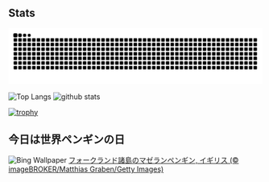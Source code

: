 ## Stats
<picture>
  <source media="(prefers-color-scheme: dark)" srcset="https://raw.githubusercontent.com/ba230t/ba230t/output/github-contribution-grid-snake-dark.svg">
  <source media="(prefers-color-scheme: light)" srcset="https://raw.githubusercontent.com/ba230t/ba230t/output/github-contribution-grid-snake.svg">
  <img alt="github contribution grid snake animation" src="https://raw.githubusercontent.com/ba230t/ba230t/output/github-contribution-grid-snake.svg">
</picture>

<p align="left">
  <img alt="Top Langs" height="150px" src="https://github-readme-stats.vercel.app/api/top-langs/?username=ba230t&layout=compact&theme=transparent" />
  <img alt="github stats" height="150px" src="https://github-readme-stats.vercel.app/api?username=ba230t&theme=transparent" />
</p>

[![trophy](https://github-profile-trophy.vercel.app/?username=ba230t&theme=transparent&column=7)](https://github.com/ryo-ma/github-profile-trophy)


<!-- Bing Wallpaper Start -->
## 今日は世界ペンギンの日
![Bing Wallpaper](https://www.bing.com/th?id=OHR.MagellanicPenguin_JA-JP2151034914_1920x1080.jpg&rf=LaDigue_1920x1080.jpg&pid=hp)
[フォークランド諸島のマゼランペンギン, イギリス (© imageBROKER/Matthias Graben/Getty Images)](https://www.bing.com/search?q=%E3%83%9E%E3%82%BC%E3%83%A9%E3%83%B3%E3%83%9A%E3%83%B3%E3%82%AE%E3%83%B3%2c+%E3%83%95%E3%82%A9%E3%83%BC%E3%82%AF%E3%83%A9%E3%83%B3%E3%83%89%E8%AB%B8%E5%B3%B6&form=hpcapt&filters=HpDate%3a%2220250424_1500%22)
<!-- Bing Wallpaper End -->
